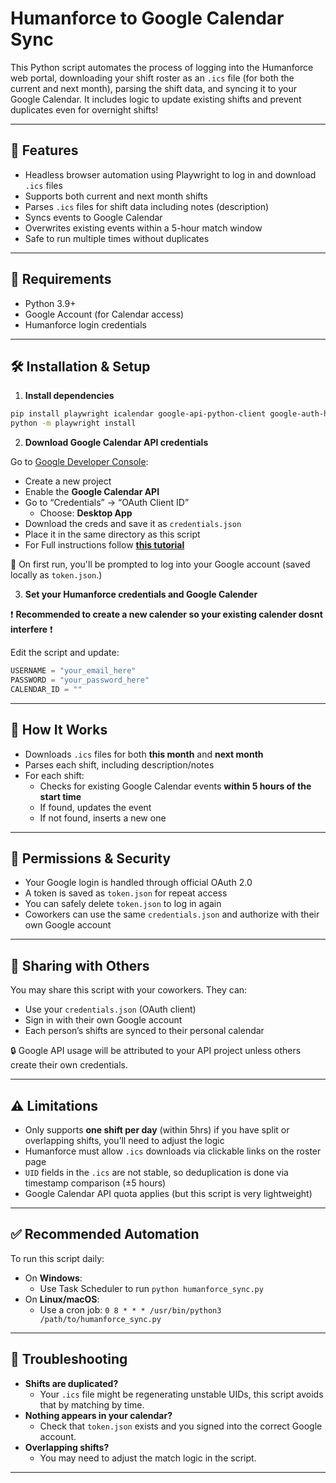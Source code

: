 # Humanforce to Google Calendar Sync

This Python script automates the process of logging into the Humanforce web portal, downloading your shift roster as an `.ics` file (for both the current and next month), parsing the shift data, and syncing it to your Google Calendar. It includes logic to update existing shifts and prevent duplicates even for overnight shifts!

---

## 🚀 Features

- Headless browser automation using Playwright to log in and download `.ics` files
- Supports both current and next month shifts
- Parses `.ics` files for shift data including notes (description)
- Syncs events to Google Calendar
- Overwrites existing events within a 5-hour match window
- Safe to run multiple times without duplicates

---

## 🧩 Requirements

- Python 3.9+
- Google Account (for Calendar access)
- Humanforce login credentials

---

## 🛠️ Installation & Setup

1. **Install dependencies**

```bash
pip install playwright icalendar google-api-python-client google-auth-httplib2 google-auth-oauthlib
python -m playwright install
```

2. **Download Google Calendar API credentials**

Go to [Google Developer Console](https://console.cloud.google.com/):
- Create a new project
- Enable the **Google Calendar API**
- Go to “Credentials” → “OAuth Client ID”
  - Choose: **Desktop App**
- Download the creds and save it as `credentials.json`
- Place it in the same directory as this script
- For Full instructions follow **[this tutorial](https://developers.google.com/workspace/calendar/api/quickstart/python)**

📝 On first run, you'll be prompted to log into your Google account (saved locally as `token.json`.)

3. **Set your Humanforce credentials and Google Calender**

❗ **Recommended to create a new calender so your existing calender dosnt interfere** ❗

Edit the script and update:
```python
USERNAME = "your_email_here"
PASSWORD = "your_password_here"
CALENDAR_ID = ""
```

---

## 📆 How It Works

- Downloads `.ics` files for both **this month** and **next month**
- Parses each shift, including description/notes
- For each shift:
  - Checks for existing Google Calendar events **within 5 hours of the start time**
  - If found, updates the event
  - If not found, inserts a new one

---

## 🔐 Permissions & Security

- Your Google login is handled through official OAuth 2.0
- A token is saved as `token.json` for repeat access
- You can safely delete `token.json` to log in again
- Coworkers can use the same `credentials.json` and authorize with their own Google account

---

## 🤝 Sharing with Others

You may share this script with your coworkers. They can:
- Use your `credentials.json` (OAuth client)
- Sign in with their own Google account
- Each person’s shifts are synced to their personal calendar

🔒 Google API usage will be attributed to your API project unless others create their own credentials.

---

## ⚠️ Limitations

- Only supports **one shift per day** (within 5hrs) if you have split or overlapping shifts, you’ll need to adjust the logic
- Humanforce must allow `.ics` downloads via clickable links on the roster page
- `UID` fields in the `.ics` are not stable, so deduplication is done via timestamp comparison (±5 hours)
- Google Calendar API quota applies (but this script is very lightweight)

---

## ✅ Recommended Automation

To run this script daily:

- On **Windows**:
  - Use Task Scheduler to run `python humanforce_sync.py`
- On **Linux/macOS**:
  - Use a cron job: `0 8 * * * /usr/bin/python3 /path/to/humanforce_sync.py`

---

## 🧼 Troubleshooting

- **Shifts are duplicated?**
  - Your `.ics` file might be regenerating unstable UIDs, this script avoids that by matching by time.
- **Nothing appears in your calendar?**
  - Check that `token.json` exists and you signed into the correct Google account.
- **Overlapping shifts?**
  - You may need to adjust the match logic in the script.

---

